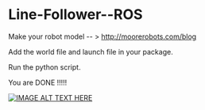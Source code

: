 # Line-Follower--ROS

Make your robot model -- > http://moorerobots.com/blog

Add the world file and launch file in your package.

Run the python script. 

You are DONE !!!!!


[![IMAGE ALT TEXT HERE](https://img.youtube.com/vi/PVIK_WIIwCY/0.jpg)](https://www.youtube.com/watch?v=PVIK_WIIwCY)
